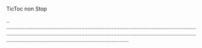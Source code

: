TicToc non Stop

..
........................................................................................................................................................................................................................................................................................................................................